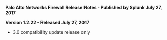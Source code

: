 **Palo Alto Networks Firewall Release Notes - Published by Splunk July 27, 2017**

**Version 1.2.22 - Released July 27, 2017**

- 3.0 compatibility update release only
